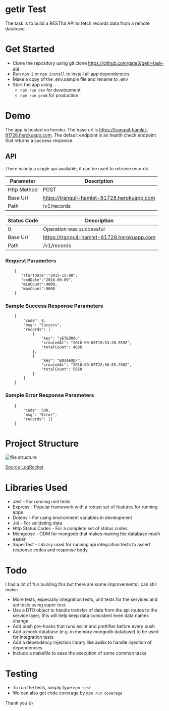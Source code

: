 # getir Test

The task is to build a RESTful API to fetch records data from a remote database. 

# Get Started
- Clone the repository using git clone https://github.com/gate3/getir-task-api
- Run ```npm i``` or ```npm install``` to install all app dependencies
- Make a copy of the .env.sample file and rename to .env
- Start the app using 
    - ```npm run dev``` for development
    - ```npm run prod``` for production 
    
# Demo

The app is hosted on heroku. The base url is <a href="https://tranquil-hamlet-81728.herokuapp.com">https://tranquil-hamlet-81728.herokuapp.com</a>.
The default endpoint is an health check endpoint that returns a success response.

## API

There is only a single api available, it can be used to retrieve records

| Parameter | Description                               | 
|-------------|-----------------------------------------|
| Http Method | POST                                    |
| Base Url    | https://tranquil-hamlet-81728.herokuapp.com                                    |
| Path        | /v1/records                             |


| Status Code | Description                               | 
|-------------|-----------------------------------------|
| 0           | Operation was successful                                    |
| Base Url    | https://tranquil-hamlet-81728.herokuapp.com                                    |
| Path        | /v1/records                             |


### Request Parameters

```
    {
       "startDate":"2015-12-08",
       "endDate":"2016-09-09",
       "minCount":4000,
       "maxCount":9000
    }
```

### Sample Success Response Parameters

```
    {
        "code": 0,
        "msg": "Success",
        "records": [
            {
                "key": "yETEORdu",
                "createdAt": "2016-09-08T19:53:20.959Z",
                "totalCount": 4886
            },
            {
                "key": "BQsaeOpF",
                "createdAt": "2016-09-07T22:56:55.798Z",
                "totalCount": 5850
            }
        ]
    }
```

### Sample Error Response Parameters

```
    {
        "code": 500,
        "msg": "Error",
        "records": []
    }
```

# Project Structure
![file structure](https://i1.wp.com/blog.logrocket.com/wp-content/uploads/2019/10/folder-structure.png?w=730&ssl=1)

<a href="https://blog.logrocket.com/the-perfect-architecture-flow-for-your-next-node-js-project/">Source LogRocket</a>


# Libraries Used

- Jest - For running unit tests
- Express - Popular framework with a robust set of features for running apps
- Dotenv - For using environment variables in development
- Joi - For validating data
- Http Status Codes - For a complete set of status codes
- Mongoose - ODM for mongodb that makes maning the database much easier
- SuperTest - Library used for running api integration tests to assert response codes and response body


# Todo

I had a lot of fun building this but there are some improvements I can still make:

- More tests, especially integration tests, unit tests for the services and api tests using super test.
- Use a DTO object to handle transfer of data from the api routes to the service layer, this will help keep data consistent even data names change
- Add push pre-hooks that runs eslint and prettifier before every push
- Add a mock database (e.g. in memory mongodb database) to be used for integration tests
- Add a dependency injection library like awilix to handle injection of dependencies
- Include a makefile to ease the execution of some common tasks

# Testing

- To run the tests, simply type ```npm test```
- We can also get code coverage by ```npm run coverage```

Thank you 👍
